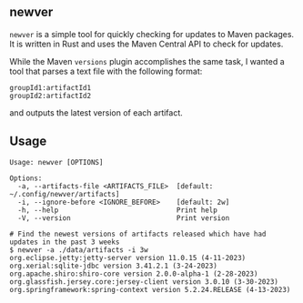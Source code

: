 newver
------

`newver` is a simple tool for quickly checking for updates to Maven packages. It is written in Rust and uses the Maven Central API to check for updates.

While the Maven `versions` plugin accomplishes the same task, I wanted a tool that parses a text file with the following format:

    groupId1:artifactId1
    groupId2:artifactId2

and outputs the latest version of each artifact.

## Usage

```
Usage: newver [OPTIONS]

Options:
  -a, --artifacts-file <ARTIFACTS_FILE>  [default: ~/.config/newver/artifacts]
  -i, --ignore-before <IGNORE_BEFORE>    [default: 2w]
  -h, --help                             Print help
  -V, --version                          Print version
```

```shell
# Find the newest versions of artifacts released which have had updates in the past 3 weeks
$ newver -a ./data/artifacts -i 3w
org.eclipse.jetty:jetty-server version 11.0.15 (4-11-2023)
org.xerial:sqlite-jdbc version 3.41.2.1 (3-24-2023)
org.apache.shiro:shiro-core version 2.0.0-alpha-1 (2-28-2023)
org.glassfish.jersey.core:jersey-client version 3.0.10 (3-30-2023)
org.springframework:spring-context version 5.2.24.RELEASE (4-13-2023)
```
